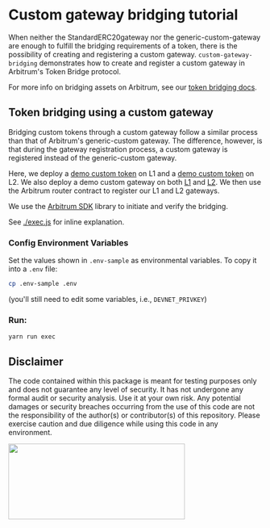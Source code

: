 # Custom gateway bridging tutorial

When neither the StandardERC20gateway nor the generic-custom-gateway are enough to fulfill the bridging requirements of a token, there is the possibility of creating and registering a custom gateway. `custom-gateway-bridging` demonstrates how to create and register a custom gateway in Arbitrum's Token Bridge protocol.

For more info on bridging assets on Arbitrum, see our [token bridging docs](https://developer.arbitrum.io/asset-bridging).

## Token bridging using a custom gateway

Bridging custom tokens through a custom gateway follow a similar process than that of Arbitrum's generic-custom gateway. The difference, however, is that during the gateway registration process, a custom gateway is registered instead of the generic-custom gateway.

Here, we deploy a [demo custom token](./contracts/L1Token.sol) on L1 and a [demo custom token](./contracts/L2Token.sol) on L2. We also deploy a demo custom gateway on both [L1](./contracts/L1CustomGateway.sol) and [L2](./contracts/L2CustomGateway.sol). We then use the Arbitrum router contract to register our L1 and L2 gateways.

We use the [Arbitrum SDK](https://github.com/OffchainLabs/arbitrum-sdk) library to initiate and verify the bridging.

See [./exec.js](./scripts/exec.js) for inline explanation.

### Config Environment Variables

Set the values shown in `.env-sample` as environmental variables. To copy it into a `.env` file:

```bash
cp .env-sample .env
```

(you'll still need to edit some variables, i.e., `DEVNET_PRIVKEY`)

### Run:

```
yarn run exec
```

## Disclaimer

The code contained within this package is meant for testing purposes only and does not guarantee any level of security. It has not undergone any formal audit or security analysis. Use it at your own risk. Any potential damages or security breaches occurring from the use of this code are not the responsibility of the author(s) or contributor(s) of this repository. Please exercise caution and due diligence while using this code in any environment.

<p align="left">
  <img width="350" height="150" src= "../../assets/logo.svg" />
</p>
